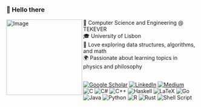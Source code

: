 ### 💫 Hello there
<div>
  <img src="https://media.tenor.com/iId5r--Mn4MAAAAd/geometry-abstract.gif" alt="Image" width="200" height="200" align="left">
  
  <div>
    🔭 Computer Science and Engineering @ TEKEVER <br>
    🎓 University of Lisbon<br>
    🧠 Love exploring data structures, algorithms, and math<br>
    🌍 Passionate about learning topics in physics and philosophy<br><br>
  </div>
</div>

[![Google Scholar](https://img.shields.io/badge/Google%20Scholar-4285F4?logo=google-scholar&logoColor=white)](https://scholar.google.com/citations?user=CstXtxMAAAAJ&hl=en) [![LinkedIn](https://img.shields.io/badge/LinkedIn-%230077B5.svg?logo=linkedin&logoColor=white)](https://linkedin.com/in/guilherme-marcello) [![Medium](https://img.shields.io/badge/Medium-12100E?logo=medium&logoColor=white)](https://medium.com/@guilherme-marcello) 
<br>
![C](https://img.shields.io/badge/c-%2300599C.svg?style=flat&logo=c&logoColor=white) ![C#](https://img.shields.io/badge/c%23-%23239120.svg?style=flat&logo=c-sharp&logoColor=white) ![C++](https://img.shields.io/badge/c++-%2300599C.svg?style=flat&logo=c%2B%2B&logoColor=white) ![Haskell](https://img.shields.io/badge/Haskell-5e5086?style=flat&logo=haskell&logoColor=white) ![LaTeX](https://img.shields.io/badge/latex-%23008080.svg?style=flat&logo=latex&logoColor=white) ![Go](https://img.shields.io/badge/go-%2300ADD8.svg?style=flat&logo=go&logoColor=white) ![Java](https://img.shields.io/badge/java-%23ED8B00.svg?style=flat&logo=java&logoColor=white) ![Python](https://img.shields.io/badge/python-3670A0?style=flat&logo=python&logoColor=ffdd54) ![R](https://img.shields.io/badge/r-%23276DC3.svg?style=flat&logo=r&logoColor=white) ![Rust](https://img.shields.io/badge/rust-%23000000.svg?style=flat&logo=rust&logoColor=white) ![Shell Script](https://img.shields.io/badge/shell_script-%23121011.svg?style=flat&logo=gnu-bash&logoColor=white)
